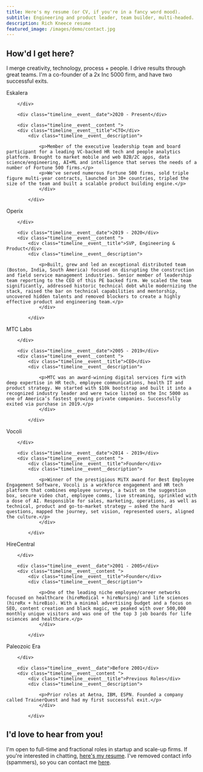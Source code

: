 ```yaml
---
title: Here's my resume (or CV, if you're in a fancy word mood).
subtitle: Engineering and product leader, team builder, multi-headed.
description: Rich Kneece resume
featured_image: /images/demo/contact.jpg
---
```

## How'd I get here?
I merge creativity, technology, process + people. I drive results through great teams. I'm a co-founder of a 2x Inc 5000 firm, and have two successful exits.
<!-- begin timeline -->
<div class="timeline">
	
<!-- begin first event -->
<div class="timeline__event  animated fadeInUp delay-3s timeline__event--type1">
		<div class="timeline__event__company">Eskalera</div> 	
		<div class="timeline__event__icon ">
			<!-- <i class="lni-sport"></i>-->

		</div>  

		<div class="timeline__event__date">2020 - Present</div>
   
		<div class="timeline__event__content ">   
		<div class="timeline__event__title">CTO</div>   
			<div class="timeline__event__description">
				
				<p>Member of the executive leadership team and board participant for a leading VC-backed HR tech and people analytics platform. Brought to market mobile and web B2B/2C apps, data science/engineering, AI+ML and intelligence that serves the needs of a number of Fortune 500 firms.</p>
				<p>We've served numerous Fortune 500 firms, sold triple figure multi-year contracts, launched in 30+ countries, tripled the size of the team and built a scalable product building engine.</p>
      			</div>

    		</div>

</div>
<!-- end first event -->


<!-- begin second event -->
<div class="timeline__event  animated fadeInUp delay-3s timeline__event--type2">
		<div class="timeline__event__company">Operix</div> 		
		<div class="timeline__event__icon ">
			<!-- <i class="lni-sport"></i>-->

		</div>  

		<div class="timeline__event__date">2019 - 2020</div>  
		<div class="timeline__event__content ">
			<div class="timeline__event__title">SVP, Engineering & Product</div>    
			<div class="timeline__event__description">
				
				<p>Built, grew and led an exceptional distributed team (Boston, India, South America) focused on disrupting the construction and field service management industries. Senior member of leadership team reporting to the CEO of this PE backed firm. We scaled the team significantly, addressed historic technical debt while modernizing the stack, raised the bar on technical capabilities and mentorship, uncovered hidden talents and removed blockers to create a highly effective product and engineering team.</p>
      			</div>

    		</div>

</div>
<!-- end second event -->

<!-- begin third event -->

<!-- end third event -->

<!-- begin fourth event -->

<div class="timeline__event  animated fadeInUp delay-3s timeline__event--type3">
		<div class="timeline__event__company">MTC Labs</div> 		
		<div class="timeline__event__icon ">
			<!-- <i class="lni-sport"></i>-->

		</div>  

		<div class="timeline__event__date">2005 - 2019</div>  
		<div class="timeline__event__content ">
			<div class="timeline__event__title">CEO</div>    
			<div class="timeline__event__description">
				
				<p>MTC was an award-winning digital services firm with deep expertise in HR tech, employee communications, health IT and product strategy. We started with $10k bootstrap and built it into a recognized industry leader and were twice listed on the Inc 5000 as one of America’s fastest growing private companies. Successfully exited via purchase in 2019.</p>
      			</div>

    		</div>

</div>

<!-- end fourth event -->


<!-- begin fifth event -->
<div class="timeline__event  animated fadeInUp delay-3s timeline__event--type1">
		<div class="timeline__event__company">Vocoli</div> 		
		<div class="timeline__event__icon ">
			<!-- <i class="lni-sport"></i>-->

		</div>  

		<div class="timeline__event__date">2014 - 2019</div>  
		<div class="timeline__event__content ">
			<div class="timeline__event__title">Founder</div>    
			<div class="timeline__event__description">
				
				<p>Winner of the prestigious MiTX award for Best Employee Engagement Software, Vocoli is a workforce engagement and HR tech platform that combines employee surveys, a twist on the suggestion box, secure video chat, employee comms, live streaming, sprinkled with a dose of AI. Responsible for sales, marketing, operations, as well as technical, product and go-to-market strategy — asked the hard questions, mapped the journey, set vision, represented users, aligned the culture.</p>
      			</div>

    		</div>

</div>
<!-- end fifth event -->

<!-- begin sixth event -->
<div class="timeline__event  animated fadeInUp delay-3s timeline__event--type2">
		<div class="timeline__event__company">HireCentral</div> 		
		<div class="timeline__event__icon ">
			<!-- <i class="lni-sport"></i>-->

		</div>  

		<div class="timeline__event__date">2001 - 2005</div>  
		<div class="timeline__event__content ">
			<div class="timeline__event__title">Founder</div>    
			<div class="timeline__event__description">
				
				<p>One of the leading niche employee/career networks focused on healthcare (hireMedical + hireNursing) and life sciences (hireRx + hireBio). With a minimal advertising budget and a focus on SEO, content creation and black magic, we peaked with over 500,000 monthly unique visitors and was one of the top 3 job boards for life sciences and healthcare.</p>
    			</div>

    		</div>

</div>
<!-- end sixth event -->

<!-- begin seventh event -->
<div class="timeline__event  animated fadeInUp delay-3s timeline__event--type3">
		<div class="timeline__event__company">Paleozoic Era</div> 		
		<div class="timeline__event__icon ">
			<!-- <i class="lni-sport"></i>-->

		</div>  

		<div class="timeline__event__date">Before 2001</div>  
		<div class="timeline__event__content ">
			<div class="timeline__event__title">Previous Roles</div>    
			<div class="timeline__event__description">
				
				<p>Prior roles at Aetna, IBM, ESPN. Founded a company called TrainerQuest and had my first successful exit.</p>
    			</div>

    		</div>

</div>
<!-- end seventh event -->

<!-- end timeline -->
</div>

## I'd love to hear from you!

I'm open to full-time and fractional roles in startup and scale-up firms. If you're interested in chatting, <a href="{{ site.data.settings.basic_settings.base_url }}/downloads/Kneece-Resume-3.01-2025-01-GEN-NCI.pdf" target="_blank" download="download">here's my resume</a>. I've removed contact info (spammers), so you can contact me [here](/contact).
